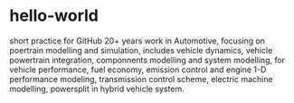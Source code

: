 # hello-world
short practice for GitHub
20+ years work in Automotive, focusing on poertrain modelling and simulation, includes vehicle dynamics, vehicle powertrain integration, componnents modelling and system modelling, for vehicle performance, fuel economy, emission control and engine 1-D performance modeling, transmission control scheme, electric machine modelling, powersplit in hybrid vehicle system. 
